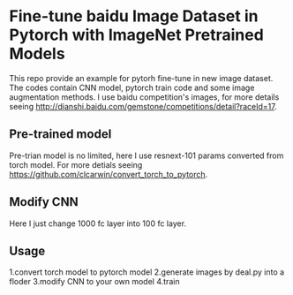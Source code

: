 # Fine-tune baidu Image Dataset in Pytorch with ImageNet Pretrained Models

This repo provide an example for pytorh fine-tune in new image dataset. The codes contain CNN model, pytorch train code and some image augmentation methods.
I use baidu competition's images, for more details  seeing http://dianshi.baidu.com/gemstone/competitions/detail?raceId=17.

## Pre-trained model

Pre-trian model is no limited, here I use resnext-101 params converted from torch model. For more detials seeing https://github.com/clcarwin/convert_torch_to_pytorch.


## Modify CNN

Here I just change 1000 fc layer into 100 fc layer. 


## Usage

1.convert torch model to pytorch model
2.generate images by deal.py into a floder
3.modify CNN to your own model
4.train


